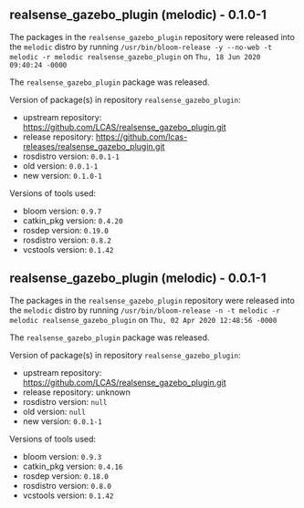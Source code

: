 ## realsense_gazebo_plugin (melodic) - 0.1.0-1

The packages in the `realsense_gazebo_plugin` repository were released into the `melodic` distro by running `/usr/bin/bloom-release -y --no-web -t melodic -r melodic realsense_gazebo_plugin` on `Thu, 18 Jun 2020 09:40:24 -0000`

The `realsense_gazebo_plugin` package was released.

Version of package(s) in repository `realsense_gazebo_plugin`:

- upstream repository: https://github.com/LCAS/realsense_gazebo_plugin.git
- release repository: https://github.com/lcas-releases/realsense_gazebo_plugin.git
- rosdistro version: `0.0.1-1`
- old version: `0.0.1-1`
- new version: `0.1.0-1`

Versions of tools used:

- bloom version: `0.9.7`
- catkin_pkg version: `0.4.20`
- rosdep version: `0.19.0`
- rosdistro version: `0.8.2`
- vcstools version: `0.1.42`


## realsense_gazebo_plugin (melodic) - 0.0.1-1

The packages in the `realsense_gazebo_plugin` repository were released into the `melodic` distro by running `/usr/bin/bloom-release -n -t melodic -r melodic realsense_gazebo_plugin` on `Thu, 02 Apr 2020 12:48:56 -0000`

The `realsense_gazebo_plugin` package was released.

Version of package(s) in repository `realsense_gazebo_plugin`:

- upstream repository: https://github.com/LCAS/realsense_gazebo_plugin.git
- release repository: unknown
- rosdistro version: `null`
- old version: `null`
- new version: `0.0.1-1`

Versions of tools used:

- bloom version: `0.9.3`
- catkin_pkg version: `0.4.16`
- rosdep version: `0.18.0`
- rosdistro version: `0.8.0`
- vcstools version: `0.1.42`


